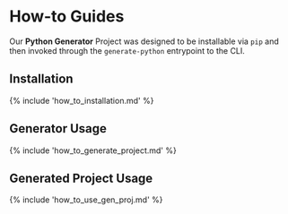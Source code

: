 # How-to Guides

Our **Python Generator** Project was designed to be installable via `pip` and then invoked through the `generate-python` entrypoint to the CLI.

## Installation

{% include 'how_to_installation.md' %}

## Generator Usage

{% include 'how_to_generate_project.md' %}

## Generated Project Usage

{% include 'how_to_use_gen_proj.md' %}
